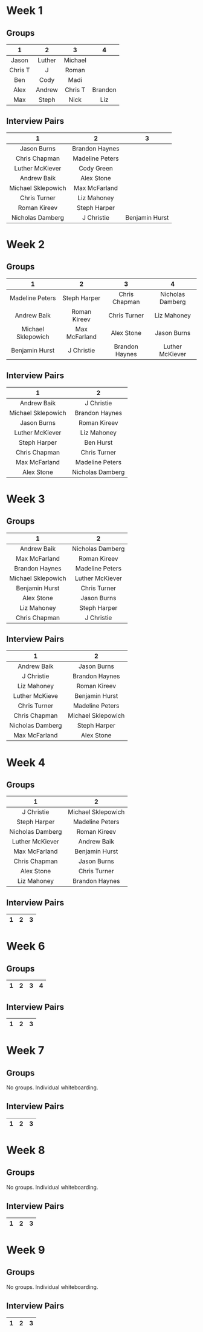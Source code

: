 # Week 1
## Groups
**1**|**2**|**3**|**4**
:-----:|:-----:|:-----:|:-----:
Jason| Luther| Michael| 
Chris T| J| Roman| 
Ben| Cody| Madi| 
Alex| Andrew| Chris T| Brandon
Max| Steph| Nick| Liz

## Interview Pairs
**1**|**2**|**3**|
:-----:|:-----:|:-----:|
| Jason Burns | Brandon Haynes |  |
| Chris Chapman | Madeline Peters |  |
| Luther McKiever | Cody Green |  |
| Andrew Baik | Alex Stone |  |
| Michael Sklepowich | Max McFarland |  |
| Chris Turner | Liz Mahoney |  |
| Roman Kireev | Steph Harper |  |
| Nicholas Damberg | J Christie | Benjamin Hurst |


# Week 2
## Groups
**1**|**2**|**3**|**4**
:-----:|:-----:|:-----:|:-----:
| Madeline Peters    | Steph Harper  | Chris Chapman  | Nicholas Damberg |
| Andrew Baik        | Roman Kireev  | Chris Turner   | Liz Mahoney      |
| Michael Sklepowich | Max McFarland | Alex Stone     | Jason Burns      |
| Benjamin Hurst     | J Christie    | Brandon Haynes | Luther McKiever  |


## Interview Pairs
**1**|**2**|
:-----:|:-----:|
| Andrew Baik        | J Christie       |
| Michael Sklepowich | Brandon Haynes   |
| Jason Burns        | Roman Kireev     |
| Luther McKiever    | Liz Mahoney      |
| Steph Harper       | Ben Hurst       |
| Chris Chapman      | Chris Turner     |
| Max McFarland      | Madeline Peters  |
| Alex Stone     | Nicholas Damberg |



# Week 3
## Groups
**1**|**2**|
:-----:|:-----:|
| Andrew Baik        | Nicholas Damberg |
| Max McFarland      | Roman Kireev     |
| Brandon Haynes     | Madeline Peters  |
| Michael Sklepowich | Luther McKiever  |
| Benjamin Hurst     | Chris Turner     |
| Alex Stone         | Jason Burns      |
| Liz Mahoney        | Steph Harper     |
| Chris Chapman      | J Christie       |


## Interview Pairs
**1**|**2**|
:-----:|:-----:|
| Andrew Baik      | Jason Burns        |
| J Christie       | Brandon Haynes     |
| Liz Mahoney      | Roman Kireev       |
| Luther McKieve   | Benjamin Hurst     |
| Chris Turner     | Madeline Peters    |
| Chris Chapman    | Michael Sklepowich |
| Nicholas Damberg | Steph Harper       |
| Max McFarland    | Alex Stone         |



# Week 4
## Groups
**1**|**2**|
:-----:|:-----:|
| J Christie       | Michael Sklepowich |
| Steph Harper     | Madeline Peters    |
| Nicholas Damberg | Roman Kireev       |
| Luther McKiever  | Andrew Baik        |
| Max McFarland    | Benjamin Hurst     |
| Chris Chapman    | Jason Burns        |
| Alex Stone       | Chris Turner       |
| Liz Mahoney      | Brandon Haynes     |



## Interview Pairs
**1**|**2**|**3**|
:-----:|:-----:|:-----:|



# Week 6
## Groups
**1**|**2**|**3**|**4**
:-----:|:-----:|:-----:|:-----:


## Interview Pairs
**1**|**2**|**3**|
:-----:|:-----:|:-----:|



# Week 7
## Groups
No groups. Individual whiteboarding.


## Interview Pairs
**1**|**2**|**3**|
:-----:|:-----:|:-----:|



# Week 8
## Groups
No groups. Individual whiteboarding.


## Interview Pairs
**1**|**2**|**3**|
:-----:|:-----:|:-----:|



# Week 9
## Groups
No groups. Individual whiteboarding.


## Interview Pairs
**1**|**2**|**3**|
:-----:|:-----:|:-----:|

